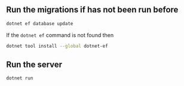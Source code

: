 ## Run the migrations if has not been run before

```sh
dotnet ef database update
```

If the ```dotnet ef``` command is not found then
```sh
dotnet tool install --global dotnet-ef
```

## Run the server

```sh
dotnet run
```
